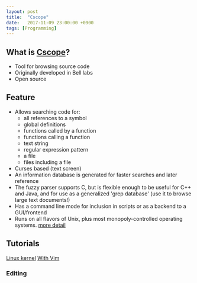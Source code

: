 ```yaml
---
layout: post
title:  "Cscope"
date:   2017-11-09 23:00:00 +0900
tags: [Programming]
---
```


## What is [Cscope](http://cscope.sourceforge.net)?

- Tool for browsing source code
- Originally developed in Bell labs
- Open source

## Feature

- Allows searching code for:
    - all references to a symbol
    - global definitions
    - functions called by a function
    - functions calling a function
    - text string
    - regular expression pattern
    - a file
    - files including a file
- Curses based (text screen)
- An information database is generated for faster searches and later reference
- The fuzzy parser supports C, but is flexible enough to be useful for C++ and Java, and for use as a generalized 'grep database' (use it to browse large text documents!)
- Has a command line mode for inclusion in scripts or as a backend to a GUI/frontend
- Runs on all flavors of Unix, plus most monopoly-controlled operating systems.
[more detail](http://cscope.sourceforge.net/cscope_man_page.html)


## Tutorials

[Linux kernel](http://cscope.sourceforge.net/large_projects.html)
[With Vim](http://cscope.sourceforge.net/cscope_vim_tutorial.html)


### Editing
